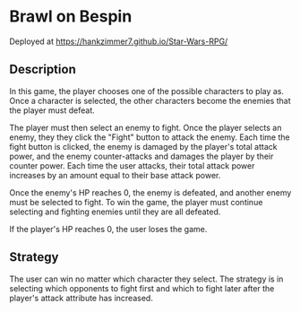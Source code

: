 # Brawl on Bespin

Deployed at https://hankzimmer7.github.io/Star-Wars-RPG/

## Description

In this game, the player chooses one of the possible characters to play as. Once a character is selected, the other characters become the enemies that the player must defeat.

The player must then select an enemy to fight. Once the player selects an enemy, they they click the "Fight" button to attack the enemy. Each time the fight button is clicked, the enemy is damaged by the player's total attack power, and the enemy counter-attacks and damages the player by their counter power. Each time the user attacks, their total attack power increases by an amount equal to their base attack power.

Once the enemy's HP reaches 0, the enemy is defeated, and another enemy must be selected to fight. To win the game, the player must continue selecting and fighting enemies until they are all defeated.

If the player's HP reaches 0, the user loses the game.

## Strategy

The user can win no matter which character they select. The strategy is in selecting which opponents to fight first and which to fight later after the player's attack attribute has increased.
